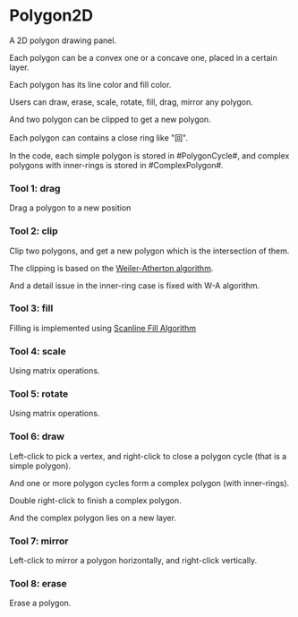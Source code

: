 Polygon2D
=======================================

A 2D polygon drawing panel.

Each polygon can be a convex one or a concave one, placed in a certain layer.

Each polygon has its line color and fill color. 

Users can draw, erase, scale, rotate, fill, drag, mirror any polygon.

And two polygon can be clipped to get a new polygon.

Each polygon can contains a close ring like "回".

In the code, each simple polygon is stored in #PolygonCycle#, and complex polygons with inner-rings is stored in #ComplexPolygon#.


### Tool 1: drag ###

Drag a polygon to a new position

### Tool 2: clip ###

Clip two polygons, and get a new polygon which is the intersection of them.

The clipping is based on the [Weiler-Atherton algorithm](http://en.wikipedia.org/wiki/Weiler–Atherton_clipping_algorithm).

And a detail issue in the inner-ring case is fixed with W-A algorithm.

### Tool 3: fill ###

Filling is implemented using [Scanline Fill Algorithm](http://en.wikipedia.org/wiki/Flood_fill#Scanline_fill)

### Tool 4: scale ###

Using matrix operations.

### Tool 5: rotate ###

Using matrix operations.

### Tool 6: draw ###

Left-click to pick a vertex, and right-click to close a polygon cycle (that is a simple polygon).

And one or more polygon cycles form a complex polygon (with inner-rings).

Double right-click to finish a complex polygon.

And the complex polygon lies on a new layer.

### Tool 7: mirror ###

Left-click to mirror a polygon horizontally, and right-click vertically.

### Tool 8: erase ###

Erase a polygon.








